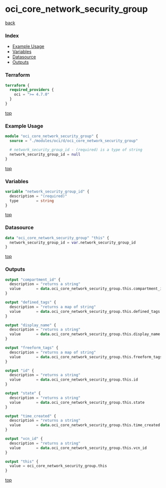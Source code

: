 # oci_core_network_security_group

[back](../oci.md)

### Index

- [Example Usage](#example-usage)
- [Variables](#variables)
- [Datasource](#datasource)
- [Outputs](#outputs)

### Terraform

```terraform
terraform {
  required_providers {
    oci = ">= 4.7.0"
  }
}
```

[top](#index)

### Example Usage

```terraform
module "oci_core_network_security_group" {
  source = "./modules/oci/d/oci_core_network_security_group"

  # network_security_group_id - (required) is a type of string
  network_security_group_id = null
}
```

[top](#index)

### Variables

```terraform
variable "network_security_group_id" {
  description = "(required)"
  type        = string
}
```

[top](#index)

### Datasource

```terraform
data "oci_core_network_security_group" "this" {
  network_security_group_id = var.network_security_group_id
}
```

[top](#index)

### Outputs

```terraform
output "compartment_id" {
  description = "returns a string"
  value       = data.oci_core_network_security_group.this.compartment_id
}

output "defined_tags" {
  description = "returns a map of string"
  value       = data.oci_core_network_security_group.this.defined_tags
}

output "display_name" {
  description = "returns a string"
  value       = data.oci_core_network_security_group.this.display_name
}

output "freeform_tags" {
  description = "returns a map of string"
  value       = data.oci_core_network_security_group.this.freeform_tags
}

output "id" {
  description = "returns a string"
  value       = data.oci_core_network_security_group.this.id
}

output "state" {
  description = "returns a string"
  value       = data.oci_core_network_security_group.this.state
}

output "time_created" {
  description = "returns a string"
  value       = data.oci_core_network_security_group.this.time_created
}

output "vcn_id" {
  description = "returns a string"
  value       = data.oci_core_network_security_group.this.vcn_id
}

output "this" {
  value = oci_core_network_security_group.this
}
```

[top](#index)